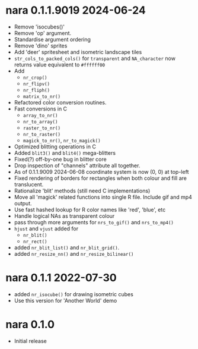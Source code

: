 
# nara 0.1.1.9019 2024-06-24

* Remove 'isocubes()'
* Remove 'op' argument. 
* Standardise argument ordering
* Remove 'dino' sprites
* Add 'deer' spritesheet and isometric landscape tiles
* `str_cols_to_packed_cols()` for `transparent` and `NA_character` now returns value
  equivalent to `#ffffff00`
* Add
    * `nr_crop()`
    * `nr_flipv()`
    * `nr_fliph()`
    * `matrix_to_nr()`
* Refactored color conversion routines. 
* Fast conversions in C
    * `array_to_nr()`
    * `nr_to_array()`
    * `raster_to_nr()`
    * `nr_to_raster()`
    * `magick_to_nr()`, `nr_to_magick()`
* Optimized blitting operations in C
* Added `blit3()` and `blit4()` mega-blitters
* Fixed(?) off-by-one bug in blitter core
* Drop inspection of "channels" attribute all together.
* As of 0.1.1.9009 2024-06-08 coordinate system is now (0, 0) at top-left
* Fixed rendering of borders for rectangles when both colour and fill are 
  translucent.
* Rationalize 'blit' methods (still need C implementations)
* Move all 'magick' related functions into single R file.  Include gif and mp4 output.
* Use fast hashed lookup for R color names like 'red', 'blue', etc
* Handle logical NAs as transparent colour
* pass through more arguments for `nrs_to_gif()` and `nrs_to_mp4()`
* `hjust` and `vjust` added for 
    * `nr_blit()`
    * `nr_rect()`
* added `nr_blit_list()` and `nr_blit_grid()`.
* added `nr_resize_nn()` and `nr_resize_bilinear()`

# nara 0.1.1 2022-07-30

* added `nr_isocube()` for drawing isometric cubes
* Use this version for 'Another World' demo

# nara 0.1.0

* Initial release

